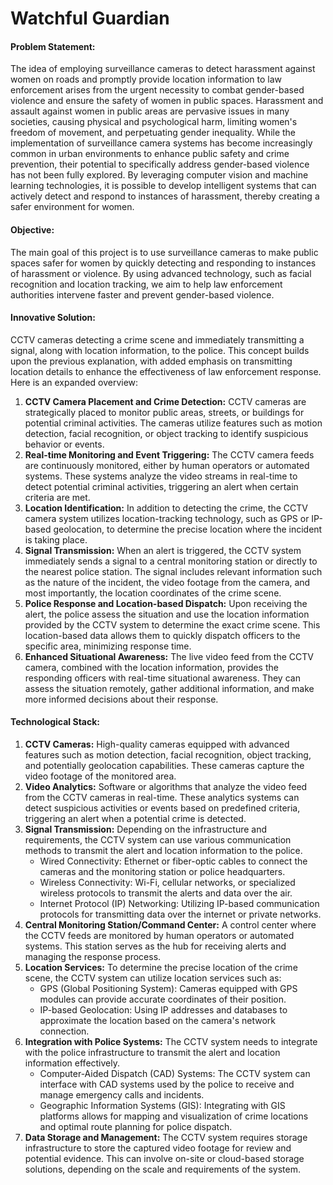 # Watchful Guardian

#### Problem Statement:

The idea of employing surveillance cameras to detect harassment against women on roads and promptly provide location information to law enforcement arises from the urgent necessity to combat gender-based violence and ensure the safety of women in public spaces. Harassment and assault against women in public areas are pervasive issues in many societies, causing physical and psychological harm, limiting women's freedom of movement, and perpetuating gender inequality. While the implementation of surveillance camera systems has become increasingly common in urban environments to enhance public safety and crime prevention, their potential to specifically address gender-based violence has not been fully explored. By leveraging computer vision and machine learning technologies, it is possible to develop intelligent systems that can actively detect and respond to instances of harassment, thereby creating a safer environment for women.

#### Objective:
The main goal of this project is to use surveillance cameras to make public spaces safer for women by quickly detecting and responding to instances of harassment or violence. By using advanced technology, such as facial recognition and location tracking, we aim to help law enforcement authorities intervene faster and prevent gender-based violence.

#### Innovative Solution:

CCTV cameras detecting a crime scene and immediately transmitting a signal, along with location information, to the police. This concept builds upon the previous explanation, with added emphasis on transmitting location details to enhance the effectiveness of law enforcement response. Here is an expanded overview:
1. **CCTV Camera Placement and Crime Detection:** CCTV cameras are strategically placed to monitor public areas, streets, or buildings for potential criminal activities. The cameras utilize features such as motion detection, facial recognition, or object tracking to identify suspicious behavior or events.
2. **Real-time Monitoring and Event Triggering:** The CCTV camera feeds are continuously monitored, either by human operators or automated systems. These systems analyze the video streams in real-time to detect potential criminal activities, triggering an alert when certain criteria are met.
3. **Location Identification:** In addition to detecting the crime, the CCTV camera system utilizes location-tracking technology, such as GPS or IP-based geolocation, to determine the precise location where the incident is taking place.
4. **Signal Transmission:** When an alert is triggered, the CCTV system immediately sends a signal to a central monitoring station or directly to the nearest police station. The signal includes relevant information such as the nature of the incident, the video footage from the camera, and most importantly, the location coordinates of the crime scene.
5. **Police Response and Location-based Dispatch:** Upon receiving the alert, the police assess the situation and use the location information provided by the CCTV system to determine the exact crime scene. This location-based data allows them to quickly dispatch officers to the specific area, minimizing response time.
6. **Enhanced Situational Awareness:** The live video feed from the CCTV camera, combined with the location information, provides the responding officers with real-time situational awareness. They can assess the situation remotely, gather additional information, and make more informed decisions about their response.

#### Technological Stack:

1. **CCTV Cameras:** High-quality cameras equipped with advanced features such as motion detection, facial recognition, object tracking, and potentially geolocation capabilities. These cameras capture the video footage of the monitored area.
2. **Video Analytics:** Software or algorithms that analyze the video feed from the CCTV cameras in real-time. These analytics systems can detect suspicious activities or events based on predefined criteria, triggering an alert when a potential crime is detected.
3. **Signal Transmission:** Depending on the infrastructure and requirements, the CCTV system can use various communication methods to transmit the alert and location information to the police.
	- Wired Connectivity: Ethernet or fiber-optic cables to connect the cameras and the monitoring station or police headquarters.
	- Wireless Connectivity: Wi-Fi, cellular networks, or specialized wireless protocols to transmit the alerts and data over the air.
	- Internet Protocol (IP) Networking: Utilizing IP-based communication protocols for transmitting data over the internet or private networks.
4. **Central Monitoring Station/Command Center:** A control center where the CCTV feeds are monitored by human operators or automated systems. This station serves as the hub for receiving alerts and managing the response process.
5. **Location Services:** To determine the precise location of the crime scene, the CCTV system can utilize location services such as:
	- GPS (Global Positioning System): Cameras equipped with GPS modules can provide accurate coordinates of their position.
	- IP-based Geolocation: Using IP addresses and databases to approximate the location based on the camera's network connection.
6. **Integration with Police Systems:** The CCTV system needs to integrate with the police infrastructure to transmit the alert and location information effectively.
	- Computer-Aided Dispatch (CAD) Systems: The CCTV system can interface with CAD systems used by the police to receive and manage emergency calls and incidents.
	- Geographic Information Systems (GIS): Integrating with GIS platforms allows for mapping and visualization of crime locations and optimal route planning for police dispatch.
7. **Data Storage and Management:** The CCTV system requires storage infrastructure to store the captured video footage for review and potential evidence. This can involve on-site or cloud-based storage solutions, depending on the scale and requirements of the system.
